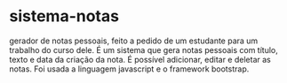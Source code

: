 # sistema-notas
gerador de notas pessoais, feito a pedido de um estudante
para um trabalho do curso dele.
É um sistema que gera notas pessoais com título, texto e data da criação da nota.
É possível adicionar, editar e deletar as notas.
Foi usada a linguagem javascript e o framework bootstrap.

